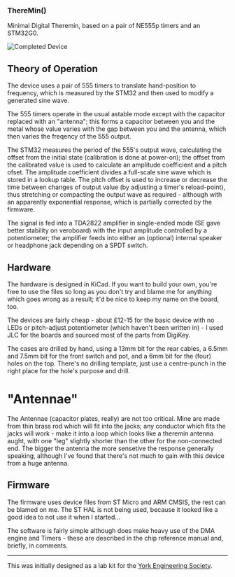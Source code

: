### ThereMin()
Minimal Digital Theremin, based on a pair of NE555p timers and an STM32G0.

![Completed Device](./device.jpg)

## Theory of Operation
The device uses a pair of 555 timers to translate hand-position to frequency, which is measured by the STM32 and then used to modify a generated sine wave.

The 555 timers operate in the usual astable mode except with the capacitor replaced with an "antenna"; this forms a capacitor between you and the metal whose value varies with the gap between you and the antenna, which then varies the freqency of the 555 output.

The STM32 measures the period of the 555's output wave, calculating the offset from the initial state (calibration is done at power-on); the offset from the calibrated value is used to calculate an amplitude coefficient and a pitch ofset. The amplitude coefficient divides a full-scale sine wave which is stored in a lookup table. The pitch offset is used to increase or decrease the time between changes of output value (by adjusting a timer's reload-point), thus stretching or compacting the output wave as required - although with an apparently exponential response, which is partially corrected by the firmware.

The signal is fed into a TDA2822 amplifier in single-ended mode (SE gave better stability on veroboard) with the input amplitude controlled by a potentiometer; the amplifier feeds into either an (optional) internal speaker or headphone jack depending on a SPDT switch.

## Hardware
The hardware is designed in KiCad. If you want to build your own, you're free to use the files so long as you don't try and blame me for anything which goes wrong as a result; it'd be nice to keep my name on the board, too.

The devices are fairly cheap - about £12-15 for the basic device with no LEDs or pitch-adjust potentiometer (which haven't been written in) - I used JLC for the boards and sourced most of the parts from DigiKey.

The cases are drilled by hand, using a 13mm bit for the rear cables, a 6.5mm and 7.5mm bit for the front switch and pot, and a 6mm bit for the (four) holes on the top. There's no drilling template, just use a centre-punch in the right place for the hole's purpose and drill. 

# "Antennae"
The Antennae (capacitor plates, really) are not too critical. Mine are made from thin brass rod which will fit into the jacks; any conductor which fits the jacks will work - make it into a loop which looks like a theremin antenna aught, with one "leg" slightly shorter than the other for the non-connected end. The bigger the antenna the more sensetive the response generally speaking, although I've found that there's not much to gain with this device from a huge antenna.

## Firmware
The firmware uses device files from ST Micro and ARM CMSIS, the rest can be blamed on me. The ST HAL is not being used, because it looked like a good idea to not use it when I started...

The software is fairly simple although does make heavy use of the DMA engine and Timers - these are described in the chip reference manual and, briefly, in comments.

-----

This was initially designed as a lab kit for the [York Engineering Society](https://github.com/EngYork).
